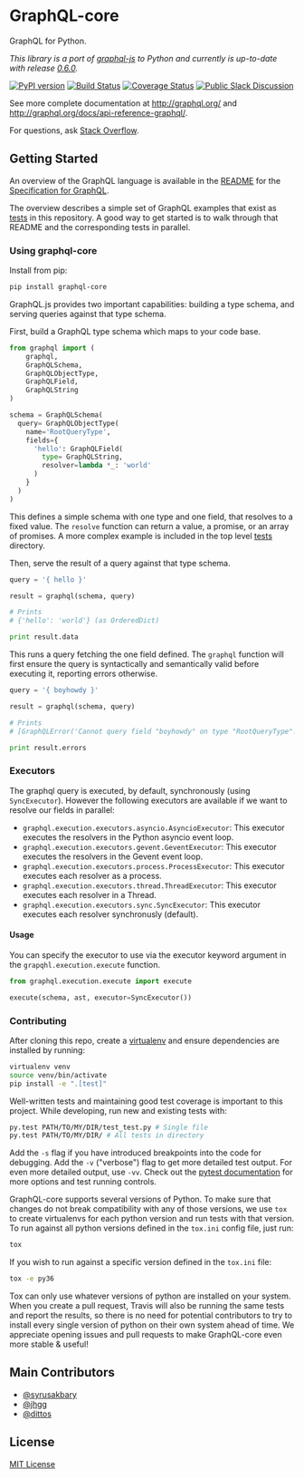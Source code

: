 # GraphQL-core

GraphQL for Python.

*This library is a port of [graphql-js](https://github.com/graphql/graphql-js) to Python and currently is up-to-date with release [0.6.0](https://github.com/graphql/graphql-js/releases/tag/v0.6.0).*


[![PyPI version](https://badge.fury.io/py/graphql-core.svg)](https://badge.fury.io/py/graphql-core)
[![Build Status](https://travis-ci.org/graphql-python/graphql-core.svg?branch=master)](https://travis-ci.org/graphql-python/graphql-core)
[![Coverage Status](https://coveralls.io/repos/graphql-python/graphql-core/badge.svg?branch=master&service=github)](https://coveralls.io/github/graphql-python/graphql-core?branch=master)
[![Public Slack Discussion](https://graphql-slack.herokuapp.com/badge.svg)](https://graphql-slack.herokuapp.com/)

See more complete documentation at http://graphql.org/ and
http://graphql.org/docs/api-reference-graphql/.

For questions, ask [Stack Overflow](http://stackoverflow.com/questions/tagged/graphql).

## Getting Started

An overview of the GraphQL language is available in the
[README](https://github.com/facebook/graphql/blob/master/README.md) for the
[Specification for GraphQL](https://github.com/facebook/graphql).

The overview describes a simple set of GraphQL examples that exist as [tests](https://github.com/graphql-python/graphql-core/tree/master/tests/)
in this repository. A good way to get started is to walk through that README and the corresponding tests
in parallel.

### Using graphql-core

Install from pip:

```sh
pip install graphql-core
```

GraphQL.js provides two important capabilities: building a type schema, and
serving queries against that type schema.

First, build a GraphQL type schema which maps to your code base.

```python
from graphql import (
    graphql,
    GraphQLSchema,
    GraphQLObjectType,
    GraphQLField,
    GraphQLString
)

schema = GraphQLSchema(
  query= GraphQLObjectType(
    name='RootQueryType',
    fields={
      'hello': GraphQLField(
        type= GraphQLString,
        resolver=lambda *_: 'world'
      )
    }
  )
)
```

This defines a simple schema with one type and one field, that resolves
to a fixed value. The `resolve` function can return a value, a promise,
or an array of promises. A more complex example is included in the top
level [tests](https://github.com/graphql-python/graphql-core/tree/master/tests/) directory.

Then, serve the result of a query against that type schema.

```python
query = '{ hello }'

result = graphql(schema, query)

# Prints
# {'hello': 'world'} (as OrderedDict)

print result.data
```

This runs a query fetching the one field defined. The `graphql` function will
first ensure the query is syntactically and semantically valid before executing
it, reporting errors otherwise.

```python
query = '{ boyhowdy }'

result = graphql(schema, query)

# Prints
# [GraphQLError('Cannot query field "boyhowdy" on type "RootQueryType".',)]

print result.errors
```

### Executors

The graphql query is executed, by default, synchronously (using `SyncExecutor`).
However the following executors are available if we want to resolve our fields in parallel:

* `graphql.execution.executors.asyncio.AsyncioExecutor`: This executor executes the resolvers in the Python asyncio event loop.
* `graphql.execution.executors.gevent.GeventExecutor`: This executor executes the resolvers in the Gevent event loop.
* `graphql.execution.executors.process.ProcessExecutor`: This executor executes each resolver as a process.
* `graphql.execution.executors.thread.ThreadExecutor`: This executor executes each resolver in a Thread.
* `graphql.execution.executors.sync.SyncExecutor`: This executor executes each resolver synchronusly (default).

#### Usage

You can specify the executor to use via the executor keyword argument in the `grapqhl.execution.execute` function.

```python
from graphql.execution.execute import execute

execute(schema, ast, executor=SyncExecutor())
```

### Contributing

After cloning this repo, create a [virtualenv](https://virtualenv.pypa.io/en/stable/) and ensure dependencies are installed by running:

```sh
virtualenv venv
source venv/bin/activate
pip install -e ".[test]"
```

Well-written tests and maintaining good test coverage is important to this project. While developing, run new and existing tests with:

```sh
py.test PATH/TO/MY/DIR/test_test.py # Single file
py.test PATH/TO/MY/DIR/ # All tests in directory
```

Add the `-s` flag if you have introduced breakpoints into the code for debugging.
Add the `-v` ("verbose") flag to get more detailed test output. For even more detailed output, use `-vv`.
Check out the [pytest documentation](https://docs.pytest.org/en/latest/) for more options and test running controls.  

GraphQL-core supports several versions of Python. To make sure that changes do not break compatibility with any of those versions, we use `tox` to create virtualenvs for each python version and run tests with that version. To run against all python versions defined in the `tox.ini` config file, just run:
```sh
tox
```
If you wish to run against a specific version defined in the `tox.ini` file:
```sh
tox -e py36
```
Tox can only use whatever versions of python are installed on your system. When you create a pull request, Travis will also be running the same tests and report the results, so there is no need for potential contributors to try to install every single version of python on their own system ahead of time. We appreciate opening issues and pull requests to make GraphQL-core even more stable & useful!

## Main Contributors

 * [@syrusakbary](https://github.com/syrusakbary/)
 * [@jhgg](https://github.com/jhgg/)
 * [@dittos](https://github.com/dittos/)

## License

[MIT License](https://github.com/graphql-python/graphql-core/blob/master/LICENSE)
